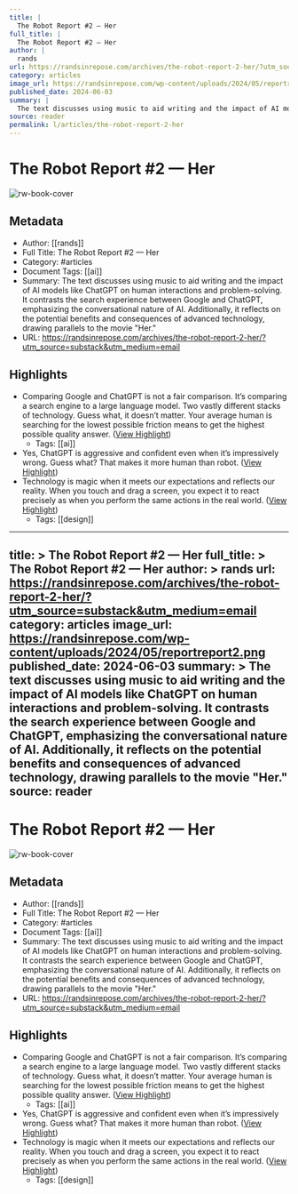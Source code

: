 ```yaml
---
title: |
  The Robot Report #2 — Her
full_title: |
  The Robot Report #2 — Her
author: |
  rands
url: https://randsinrepose.com/archives/the-robot-report-2-her/?utm_source=substack&utm_medium=email
category: articles
image_url: https://randsinrepose.com/wp-content/uploads/2024/05/reportreport2.png
published_date: 2024-06-03
summary: |
  The text discusses using music to aid writing and the impact of AI models like ChatGPT on human interactions and problem-solving. It contrasts the search experience between Google and ChatGPT, emphasizing the conversational nature of AI. Additionally, it reflects on the potential benefits and consequences of advanced technology, drawing parallels to the movie "Her."
source: reader
permalink: l/articles/the-robot-report-2-her
---
```

# The Robot Report #2 — Her

![rw-book-cover](https://randsinrepose.com/wp-content/uploads/2024/05/reportreport2.png)

## Metadata
- Author: [[rands]]
- Full Title: The Robot Report #2 — Her
- Category: #articles
- Document Tags: [[ai]] 
- Summary: The text discusses using music to aid writing and the impact of AI models like ChatGPT on human interactions and problem-solving. It contrasts the search experience between Google and ChatGPT, emphasizing the conversational nature of AI. Additionally, it reflects on the potential benefits and consequences of advanced technology, drawing parallels to the movie "Her."
- URL: https://randsinrepose.com/archives/the-robot-report-2-her/?utm_source=substack&utm_medium=email

## Highlights
- Comparing Google and ChatGPT is not a fair comparison. It’s comparing a search engine to a large language model. Two vastly different stacks of technology. Guess what, it doesn’t matter. Your average human is searching for the lowest possible friction means to get the highest possible quality answer. ([View Highlight](https://read.readwise.io/read/01hzrx2whj38xmbcy6jz9j4n47))
    - Tags: [[ai]] 
- Yes, ChatGPT is aggressive and confident even when it’s impressively wrong. Guess what? That makes it more human than robot. ([View Highlight](https://read.readwise.io/read/01hzrx35rtv25mtzz2jn0y6t9b))
- Technology is magic when it meets our expectations and reflects our reality. When you touch and drag a screen, you expect it to react precisely as when you perform the same actions in the real world. ([View Highlight](https://read.readwise.io/read/01hzrx3qvk6wy8srrnwqxntg3m))
    - Tags: [[design]] 


---
title: >
  The Robot Report #2 — Her
full_title: >
  The Robot Report #2 — Her
author: >
  rands
url: https://randsinrepose.com/archives/the-robot-report-2-her/?utm_source=substack&utm_medium=email
category: articles
image_url: https://randsinrepose.com/wp-content/uploads/2024/05/reportreport2.png
published_date: 2024-06-03
summary: >
  The text discusses using music to aid writing and the impact of AI models like ChatGPT on human interactions and problem-solving. It contrasts the search experience between Google and ChatGPT, emphasizing the conversational nature of AI. Additionally, it reflects on the potential benefits and consequences of advanced technology, drawing parallels to the movie "Her."
source: reader
---
# The Robot Report #2 — Her

![rw-book-cover](https://randsinrepose.com/wp-content/uploads/2024/05/reportreport2.png)

## Metadata
- Author: [[rands]]
- Full Title: The Robot Report #2 — Her
- Category: #articles
- Document Tags: [[ai]] 
- Summary: The text discusses using music to aid writing and the impact of AI models like ChatGPT on human interactions and problem-solving. It contrasts the search experience between Google and ChatGPT, emphasizing the conversational nature of AI. Additionally, it reflects on the potential benefits and consequences of advanced technology, drawing parallels to the movie "Her."
- URL: https://randsinrepose.com/archives/the-robot-report-2-her/?utm_source=substack&utm_medium=email

## Highlights
- Comparing Google and ChatGPT is not a fair comparison. It’s comparing a search engine to a large language model. Two vastly different stacks of technology. Guess what, it doesn’t matter. Your average human is searching for the lowest possible friction means to get the highest possible quality answer. ([View Highlight](https://read.readwise.io/read/01hzrx2whj38xmbcy6jz9j4n47))
    - Tags: [[ai]] 
- Yes, ChatGPT is aggressive and confident even when it’s impressively wrong. Guess what? That makes it more human than robot. ([View Highlight](https://read.readwise.io/read/01hzrx35rtv25mtzz2jn0y6t9b))
- Technology is magic when it meets our expectations and reflects our reality. When you touch and drag a screen, you expect it to react precisely as when you perform the same actions in the real world. ([View Highlight](https://read.readwise.io/read/01hzrx3qvk6wy8srrnwqxntg3m))
    - Tags: [[design]] 


